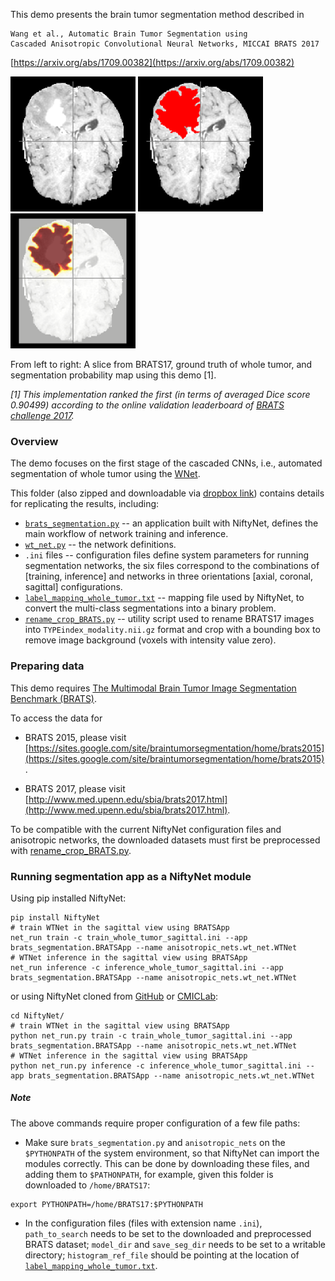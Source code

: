 This demo presents the brain tumor segmentation method described in

```
Wang et al., Automatic Brain Tumor Segmentation using
Cascaded Anisotropic Convolutional Neural Networks, MICCAI BRATS 2017
```
[https://arxiv.org/abs/1709.00382](https://arxiv.org/abs/1709.00382)

![A slice from BRATS17](./example_outputs/original.png)
![Ground truth of whole Tumor](./example_outputs/label.png)
![Segmentation probablity map using this demo](./example_outputs/ave_prob.png)

From left to right: A slice from BRATS17, ground truth of whole tumor,
and segmentation probability map using this demo [1].

*[1] This implementation ranked the first (in terms of averaged Dice score 0.90499) according
to the online validation leaderboard of [BRATS challenge 2017](https://www.cbica.upenn.edu/BraTS17/lboardValidation.html).*

### Overview
The demo focuses on the first stage of the cascaded CNNs, i.e., automated
segmentation of whole tumor using the [WNet](anisotropic_nets/wt_net.py).

This folder (also zipped and downloadable via [dropbox link](http://link)) contains details for replicating the results, including:
  * [`brats_segmentation.py`](./brats_segmentation.py) --
    an application built with NiftyNet, defines the main workflow of network
    training and inference.
  * [`wt_net.py`](./anisotropic_nets/wt_net.py) --
    the network definitions.
  * `.ini` files --
    configuration files define system parameters for running
    segmentation networks, the six files correspond to the combinations of
    [training, inference] and networks in three orientations
    [axial, coronal, sagittal] configurations.
  * [`label_mapping_whole_tumor.txt`](./label_mapping_whole_tumor.txt) --
    mapping file used by NiftyNet, to convert the multi-class segmentations
    into a binary problem.
  * [`rename_crop_BRATS.py`](./rename_crop_BRATS.py) --
    utility script used to rename BRATS17 images into
    `TYPEindex_modality.nii.gz` format and crop with a bounding box to remove
    image background (voxels with intensity value zero).


### Preparing data
This demo requires
[The Multimodal Brain Tumor Image Segmentation Benchmark (BRATS)](http://10.1109/TMI.2014.2377694).

To access the data for

 * BRATS 2015, please visit [https://sites.google.com/site/braintumorsegmentation/home/brats2015](https://sites.google.com/site/braintumorsegmentation/home/brats2015).

 * BRATS 2017, please visit [http://www.med.upenn.edu/sbia/brats2017.html](http://www.med.upenn.edu/sbia/brats2017.html).

To be compatible with the current NiftyNet configuration files and anisotropic
networks, the downloaded datasets must first be preprocessed with [rename_crop_BRATS.py](./rename_crop_BRATS.py).

### Running segmentation app as a NiftyNet module
Using pip installed NiftyNet:
```
pip install NiftyNet
# train WTNet in the sagittal view using BRATSApp
net_run train -c train_whole_tumor_sagittal.ini --app brats_segmentation.BRATSApp --name anisotropic_nets.wt_net.WTNet
# WTNet inference in the sagittal view using BRATSApp
net_run inference -c inference_whole_tumor_sagittal.ini --app brats_segmentation.BRATSApp --name anisotropic_nets.wt_net.WTNet
```
or using NiftyNet cloned from [GitHub](https://github.com/NifTK/NiftyNet) or [CMICLab](https://cmiclab.cs.ucl.ac.uk/CMIC/NiftyNet):
```
cd NiftyNet/
# train WTNet in the sagittal view using BRATSApp
python net_run.py train -c train_whole_tumor_sagittal.ini --app brats_segmentation.BRATSApp --name anisotropic_nets.wt_net.WTNet
# WTNet inference in the sagittal view using BRATSApp
python net_run.py inference -c inference_whole_tumor_sagittal.ini --app brats_segmentation.BRATSApp --name anisotropic_nets.wt_net.WTNet
```

##### Note
The above commands require proper configuration of a few file paths:

 * Make sure `brats_segmentation.py` and `anisotropic_nets`
on the `$PYTHONPATH` of the system environment, so that NiftyNet can import the
modules correctly. This can be done by downloading these files, and adding
them to `$PATHONPATH`, for example, given this folder is downloaded
to `/home/BRATS17`:
```
export PYTHONPATH=/home/BRATS17:$PYTHONPATH
```

 * In the configuration files (files with extension name `.ini`), `path_to_search`
 needs to be set to the downloaded and preprocessed BRATS dataset;
 `model_dir` and `save_seg_dir` needs to be set to a writable directory; `histogram_ref_file`
 should be pointing at the location of [`label_mapping_whole_tumor.txt`](./label_mapping_whole_tumor.txt).
